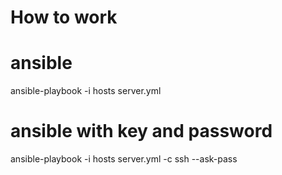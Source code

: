 # How to work



# ansible
ansible-playbook -i hosts server.yml 


# ansible with key and password
ansible-playbook -i hosts server.yml -c ssh --ask-pass
